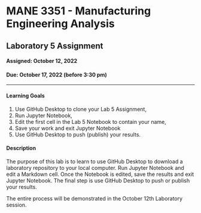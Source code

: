 # MANE 3351 - Manufacturing Engineering Analysis

## Laboratory 5 Assignment

#### Assigned: October 12, 2022

#### Due: October 17, 2022 (before 3:30 pm)

---

#### Learning Goals

1.  Use GitHub Desktop to clone your Lab 5 Assignment,
2.  Run Jupyter Notebook,
3.  Edit the first cell in the Lab 5 Notebook to contain your name,
4.  Save your work and exit Jupyter Notebook
5.  Use GitHub Desktop to push (publish) your results.

#### Description

The purpose of this lab is to learn to use GitHub Desktop to download a laboratory repository to your local computer. Run Jupyter Notebook and edit a Markdown cell. Once the Notebook is edited, save the results and exit Jupyter Notebook. The final step is use GitHub Desktop to push or publish your results.

The entire process will be demonstrated in the October 12th Laboratory session.

